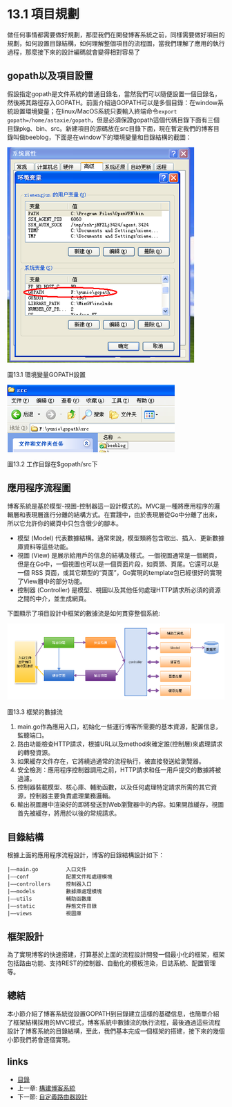 # 13.1 項目規劃
做任何事情都需要做好規劃，那麼我們在開發博客系統之前，同樣需要做好項目的規劃，如何設置目錄結構，如何理解整個項目的流程圖，當我們理解了應用的執行過程，那麼接下來的設計編碼就會變得相對容易了
## gopath以及項目設置
假設指定gopath是文件系統的普通目錄名，當然我們可以隨便設置一個目錄名，然後將其路徑存入GOPATH。前面介紹過GOPATH可以是多個目錄：在window系統設置環境變量；在linux/MacOS系統只要輸入終端命令`export gopath=/home/astaxie/gopath`，但是必須保證gopath這個代碼目錄下面有三個目錄pkg、bin、src。新建項目的源碼放在src目錄下面，現在暫定我們的博客目錄叫做beeblog，下面是在window下的環境變量和目錄結構的截圖：

![](images/13.1.gopath.png?raw=true)

圖13.1 環境變量GOPATH設置

![](images/13.1.gopath2.png?raw=true)

圖13.2 工作目錄在$gopath/src下

## 應用程序流程圖
博客系統是基於模型-視圖-控制器這一設計模式的。MVC是一種將應用程序的邏輯層和表現層進行分離的結構方式。在實踐中，由於表現層從Go中分離了出來，所以它允許你的網頁中只包含很少的腳本。

- 模型 (Model) 代表數據結構。通常來說，模型類將包含取出、插入、更新數據庫資料等這些功能。
- 視圖 (View) 是展示給用戶的信息的結構及樣式。一個視圖通常是一個網頁，但是在Go中，一個視圖也可以是一個頁面片段，如頁頭、頁尾。它還可以是一個 RSS 頁面，或其它類型的“頁面”，Go實現的template包已經很好的實現了View層中的部分功能。
- 控制器 (Controller) 是模型、視圖以及其他任何處理HTTP請求所必須的資源之間的中介，並生成網頁。

下圖顯示了項目設計中框架的數據流是如何貫穿整個系統:

![](images/13.1.flow.png?raw=true)

圖13.3 框架的數據流

1. main.go作為應用入口，初始化一些運行博客所需要的基本資源，配置信息，監聽端口。
2. 路由功能檢查HTTP請求，根據URL以及method來確定誰(控制層)來處理請求的轉發資源。
3. 如果緩存文件存在，它將繞過通常的流程執行，被直接發送給瀏覽器。
4. 安全檢測：應用程序控制器調用之前，HTTP請求和任一用戶提交的數據將被過濾。
5. 控制器裝載模型、核心庫、輔助函數，以及任何處理特定請求所需的其它資源，控制器主要負責處理業務邏輯。
6. 輸出視圖層中渲染好的即將發送到Web瀏覽器中的內容。如果開啟緩存，視圖首先被緩存，將用於以後的常規請求。

## 目錄結構
根據上面的應用程序流程設計，博客的目錄結構設計如下：

	|——main.go         入口文件
	|——conf            配置文件和處理模塊
	|——controllers     控制器入口
	|——models          數據庫處理模塊
	|——utils           輔助函數庫
	|——static          靜態文件目錄
    |——views           視圖庫

## 框架設計
為了實現博客的快速搭建，打算基於上面的流程設計開發一個最小化的框架，框架包括路由功能、支持REST的控制器、自動化的模板渲染，日誌系統、配置管理等。

## 總結
本小節介紹了博客系統從設置GOPATH到目錄建立這樣的基礎信息，也簡單介紹了框架結構採用的MVC模式，博客系統中數據流的執行流程，最後通過這些流程設計了博客系統的目錄結構，至此，我們基本完成一個框架的搭建，接下來的幾個小節我們將會逐個實現。
## links
   * [目錄](<preface.md>)
   * 上一章: [構建博客系統](<13.0.md>)
   * 下一節: [自定義路由器設計](<13.2.md>)
